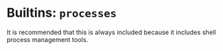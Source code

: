 # Builtins: `processes`

It is recommended that this is always included because it includes
shell process management tools.
